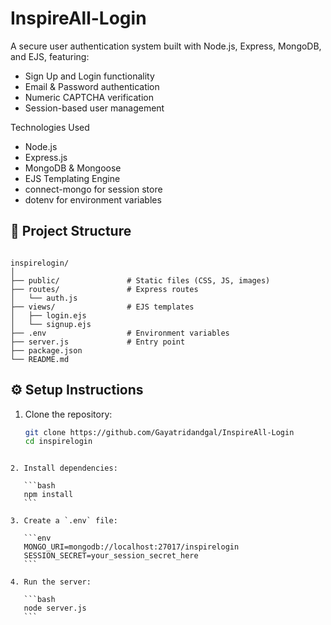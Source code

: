 # InspireAll-Login
A secure user authentication system built with Node.js, Express, MongoDB, and EJS, featuring:

- Sign Up and Login functionality
- Email & Password authentication
- Numeric CAPTCHA verification
- Session-based user management

 Technologies Used

- Node.js
- Express.js
- MongoDB & Mongoose
- EJS Templating Engine
- connect-mongo for session store
- dotenv for environment variables

## 📁 Project Structure

```

inspirelogin/
│
├── public/               # Static files (CSS, JS, images)
├── routes/               # Express routes
│   └── auth.js
├── views/                # EJS templates
│   ├── login.ejs
│   └── signup.ejs
├── .env                  # Environment variables
├── server.js             # Entry point
├── package.json
└── README.md

````

## ⚙️ Setup Instructions

1. Clone the repository:
   ```bash
   git clone https://github.com/Gayatridandgal/InspireAll-Login
   cd inspirelogin
````

2. Install dependencies:

   ```bash
   npm install
   ```

3. Create a `.env` file:

   ```env
   MONGO_URI=mongodb://localhost:27017/inspirelogin
   SESSION_SECRET=your_session_secret_here
   ```

4. Run the server:

   ```bash
   node server.js
   ```
